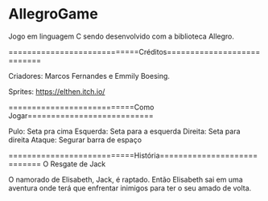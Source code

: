 # AllegroGame
Jogo em linguagem C sendo desenvolvido com a biblioteca Allegro.

============================Créditos===========================

Criadores: Marcos Fernandes e Emmily Boesing.

Sprites: https://elthen.itch.io/

===========================Como Jogar===========================

Pulo: Seta pra cima
Esquerda: Seta para a esquerda
Direita: Seta para direita
Ataque:  Segurar barra de espaço

===========================História============================
O Resgate de Jack

O namorado de Elisabeth, Jack, é raptado. Então Elisabeth
sai em uma aventura onde terá que enfrentar inimigos para
ter o seu amado de volta.